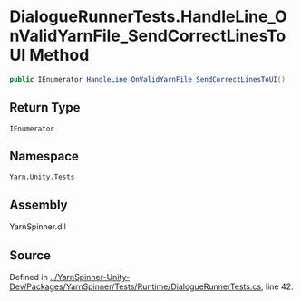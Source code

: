 <!-- This file was generated by a tool. Do not edit this file by hand. -->

# DialogueRunnerTests.HandleLine_OnValidYarnFile_SendCorrectLinesToUI Method


```csharp
public IEnumerator HandleLine_OnValidYarnFile_SendCorrectLinesToUI()
```

## Return Type
`IEnumerator`


## Namespace
[`Yarn.Unity.Tests`](/api/csharp/yarn.unity.tests/README.md)

## Assembly
YarnSpinner.dll

## Source
Defined in [../YarnSpinner-Unity-Dev/Packages/YarnSpinner/Tests/Runtime/DialogueRunnerTests.cs](https://github.com/YarnSpinnerTool/YarnSpinner-Unity//blob/develop/Tests/Runtime/DialogueRunnerTests.cs#L42), line 42.
